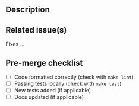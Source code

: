 ## Description

## Related issue(s)
Fixes ...

## Pre-merge checklist
- [ ] Code formatted correctly (check with `make lint`)
- [ ] Passing tests locally (check with `make test`)
- [ ] New tests added (if applicable)
- [ ] Docs updated (if applicable)
